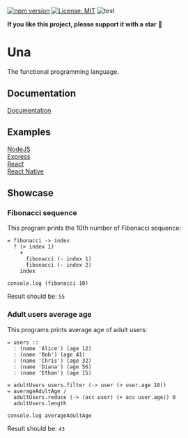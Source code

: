 [![npm version](https://img.shields.io/npm/v/una-language)](https://badge.fury.io/js/una-language)
[![License: MIT](https://img.shields.io/npm/l/una-language)](https://opensource.org/licenses/MIT)
![test](https://github.com/sergeyshpadyrev/una/workflows/test/badge.svg?branch=master)

**If you like this project, please support it with a star** 🌟

# Una

The functional programming language.

## Documentation
[Documentation](https://una-language.com/docs/) <br/>

## Examples
[NodeJS](https://github.com/una-language/examples/tree/main/nodejs) <br/>
[Express](https://github.com/una-language/examples/tree/main/express) <br/>
[React](https://github.com/una-language/examples/tree/main/react) <br/>
[React Native](https://github.com/una-language/examples/tree/main/react-native) <br/>

## Showcase

### Fibonacci sequence
This program prints the 10th number of Fibonacci sequence:
```
= fibonacci -> index
  ? (> index 1)
    +
      fibonacci (- index 1) 
      fibonacci (- index 2)
    index

console.log (fibonacci 10)
```
Result should be: `55`

### Adult users average age
This programs prints average age of adult users:
```
= users ::
  : (name 'Alice') (age 12)
  : (name 'Bob') (age 41)
  : (name 'Chris') (age 32)
  : (name 'Diana') (age 56)
  : (name 'Ethan') (age 15)

= adultUsers users.filter (-> user (> user.age 18))
= averageAdultAge /
  adultUsers.reduce (-> (acc user) (+ acc user.age)) 0
  adultUsers.length

console.log averageAdultAge
```
Result should be: `43`
